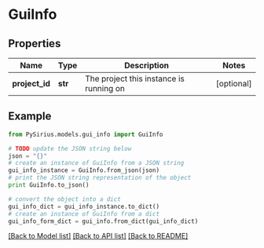 # GuiInfo



## Properties

Name | Type | Description | Notes
------------ | ------------- | ------------- | -------------
**project_id** | **str** | The project this instance is running on | [optional] 

## Example

```python
from PySirius.models.gui_info import GuiInfo

# TODO update the JSON string below
json = "{}"
# create an instance of GuiInfo from a JSON string
gui_info_instance = GuiInfo.from_json(json)
# print the JSON string representation of the object
print GuiInfo.to_json()

# convert the object into a dict
gui_info_dict = gui_info_instance.to_dict()
# create an instance of GuiInfo from a dict
gui_info_form_dict = gui_info.from_dict(gui_info_dict)
```
[[Back to Model list]](../README.md#documentation-for-models) [[Back to API list]](../README.md#documentation-for-api-endpoints) [[Back to README]](../README.md)


